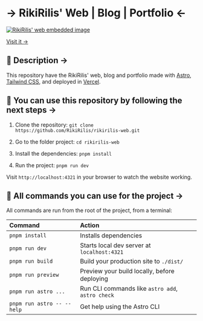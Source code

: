 # → RikiRilis' Web | Blog | Portfolio ←

<a href="https://github.com/RikiRilis/rikirilis-web">
  <img src="https://ynbjmptmmmbaspzfxzdu.supabase.co/storage/v1/object/sign/portfolio/src/embedded-img.avif?token=eyJhbGciOiJIUzI1NiIsInR5cCI6IkpXVCJ9.eyJ1cmwiOiJwb3J0Zm9saW8vc3JjL2VtYmVkZGVkLWltZy5hdmlmIiwiaWF0IjoxNzIxNDUyMTE1LCJleHAiOjE3NDg5NDUyMTE1fQ.VbJVUYEZOfDbRGpU04vfA20wllxbYkzICFJv_hk_S24&t=2024-07-20T05%3A08%3A28.369Z" alt="RikiRilis' web embedded image" />
</a>

[Visit it →](https://rikirilis.com)

## 📃 Description →

This repository have the RikiRilis' web, blog and portfolio made with [Astro](https://astro.build/), [Tailwind CSS](https://tailwindcss.com/), and deployed in [Vercel](https://vercel.com/).

## 🤝 You can use this repository by following the next steps →

1. Clone the repository:
   `git clone https://github.com/RikiRilis/rikirilis-web.git`

2. Go to the folder project:
   `cd rikirilis-web`

3. Install the dependencies:
   `pnpm install`

4. Run the project:
   `pnpm run dev`

Visit `http://localhost:4321` in your browser to watch the website working.

## 🧞 All commands you can use for the project →

All commands are run from the root of the project, from a terminal:

| Command                    | Action                                           |
| :------------------------- | :----------------------------------------------- |
| `pnpm install`             | Installs dependencies                            |
| `pnpm run dev`             | Starts local dev server at `localhost:4321`      |
| `pnpm run build`           | Build your production site to `./dist/`          |
| `pnpm run preview`         | Preview your build locally, before deploying     |
| `pnpm run astro ...`       | Run CLI commands like `astro add`, `astro check` |
| `pnpm run astro -- --help` | Get help using the Astro CLI                     |
